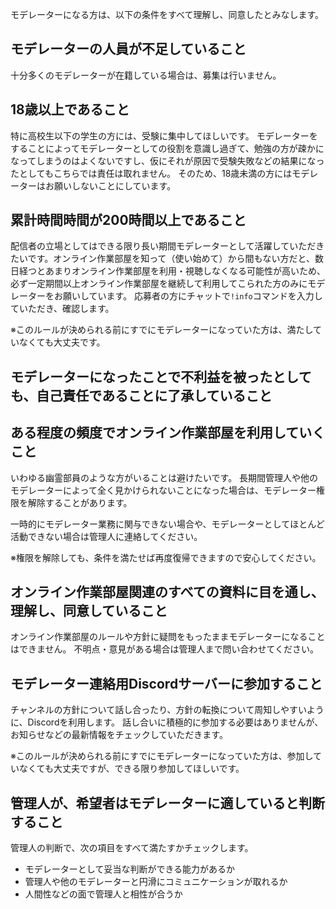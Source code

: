 モデレーターになる方は、以下の条件をすべて理解し、同意したとみなします。

## モデレーターの人員が不足していること
十分多くのモデレーターが在籍している場合は、募集は行いません。


## 18歳以上であること
特に高校生以下の学生の方には、受験に集中してほしいです。
モデレーターをすることによってモデレーターとしての役割を意識し過ぎて、勉強の方が疎かになってしまうのはよくないですし、仮にそれが原因で受験失敗などの結果になったとしてもこちらでは責任は取れません。
そのため、18歳未満の方にはモデレーターはお願いしないことにしています。

## 累計時間時間が200時間以上であること
配信者の立場としてはできる限り長い期間モデレーターとして活躍していただきたいです。オンライン作業部屋を知って（使い始めて）から間もない方だと、数日経つとあまりオンライン作業部屋を利用・視聴しなくなる可能性が高いため、必ず一定期間以上オンライン作業部屋を継続して利用してこられた方のみにモデレーターをお願いしています。
応募者の方にチャットで`!info`コマンドを入力していただき、確認します。

※このルールが決められる前にすでにモデレーターになっていた方は、満たしていなくても大丈夫です。

## モデレーターになったことで不利益を被ったとしても、自己責任であることに了承していること

## ある程度の頻度でオンライン作業部屋を利用していくこと
いわゆる幽霊部員のような方がいることは避けたいです。
長期間管理人や他のモデレーターによって全く見かけられないことになった場合は、モデレーター権限を解除することがあります。

一時的にモデレーター業務に関与できない場合や、モデレーターとしてほとんど活動できない場合は管理人に連絡してください。

※権限を解除しても、条件を満たせば再度復帰できますので安心してください。

## オンライン作業部屋関連のすべての資料に目を通し、理解し、同意していること
オンライン作業部屋のルールや方針に疑問をもったままモデレーターになることはできません。
不明点・意見がある場合は管理人まで問い合わせてください。

## モデレーター連絡用Discordサーバーに参加すること
チャンネルの方針について話し合ったり、方針の転換について周知しやすいように、Discordを利用します。
話し合いに積極的に参加する必要はありませんが、お知らせなどの最新情報をチェックしていただきます。

※このルールが決められる前にすでにモデレーターになっていた方は、参加していなくても大丈夫ですが、できる限り参加してほしいです。

## 管理人が、希望者はモデレーターに適していると判断すること
管理人の判断で、次の項目をすべて満たすかチェックします。

- モデレーターとして妥当な判断ができる能力があるか
- 管理人や他のモデレーターと円滑にコミュニケーションが取れるか
- 人間性などの面で管理人と相性が合うか



